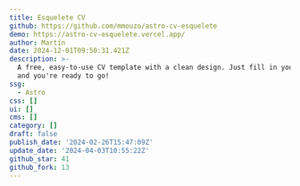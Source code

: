 ```yaml
---
title: Esquelete CV
github: https://github.com/mmouzo/astro-cv-esquelete
demo: https://astro-cv-esquelete.vercel.app/
author: Martín
date: 2024-12-01T09:50:31.421Z
description: >-
  A free, easy-to-use CV template with a clean design. Just fill in your details
  and you're ready to go!
ssg:
  - Astro
css: []
ui: []
cms: []
category: []
draft: false
publish_date: '2024-02-26T15:47:09Z'
update_date: '2024-04-03T10:55:22Z'
github_star: 41
github_fork: 13
---
```

